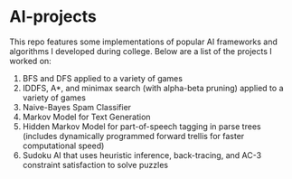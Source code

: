 # AI-projects
This repo features some implementations of popular AI frameworks and algorithms I developed during college. Below are a list
of the projects I worked on:

1. BFS and DFS applied to a variety of games
2. IDDFS, A*, and minimax search (with alpha-beta pruning) applied to a variety of games
3. Naive-Bayes Spam Classifier 
4. Markov Model for Text Generation
5. Hidden Markov Model for part-of-speech tagging in parse trees (includes dynamically programmed forward trellis for faster computational speed)
6. Sudoku AI that uses heuristic inference, back-tracing, and AC-3 constraint satisfaction to solve puzzles
